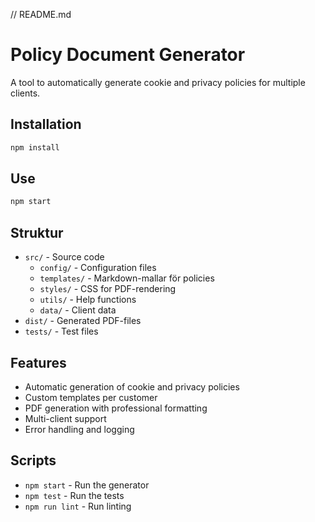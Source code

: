 // README.md
# Policy Document Generator

A tool to automatically generate cookie and privacy policies for multiple clients.

## Installation

```bash
npm install
```

## Use

```bash
npm start
```

## Struktur

- `src/` - Source code
  - `config/` - Configuration files
  - `templates/` - Markdown-mallar för policies
  - `styles/` - CSS for PDF-rendering
  - `utils/` - Help functions
  - `data/` - Client data
- `dist/` - Generated PDF-files
- `tests/` - Test files

## Features

- Automatic generation of cookie and privacy policies
- Custom templates per customer
- PDF generation with professional formatting
- Multi-client support
- Error handling and logging

## Scripts

- `npm start` - Run the generator
- `npm test` - Run the tests
- `npm run lint` - Run linting